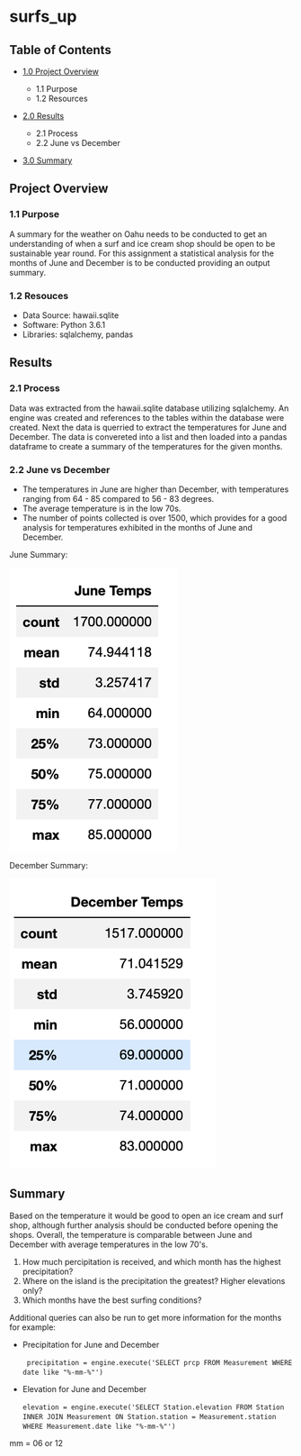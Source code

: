 # surfs_up

## Table of Contents
- [1.0 Project Overview](#Project-Overview)
  * 1.1 Purpose
  * 1.2 Resources
  
- [2.0 Results](#Results)
  * 2.1 Process
  * 2.2 June vs December

- [3.0 Summary](#Summary)

<a name="Project-Overview"></a>
## Project Overview
### 1.1 Purpose
A summary for the weather on Oahu needs to be conducted to get an understanding of when a surf and ice cream shop should be open to be sustainable year round. For this assignment a statistical analysis for the months of June and December is to be conducted providing an output summary. 

### 1.2 Resouces
- Data Source: hawaii.sqlite
- Software: Python 3.6.1
- Libraries: sqlalchemy, pandas

<a name="Results"></a>
## Results

### 2.1 Process

Data was extracted from the hawaii.sqlite database utilizing sqlalchemy. An engine was created and references to the tables within the database were created. Next the data is querried to extract the temperatures for June and December.  The data is convereted into a list and then loaded into a pandas dataframe to create a summary of the temperatures for the given months.  


### 2.2 June vs December

* The temperatures in June are higher than December, with temperatures ranging from 64 - 85 compared to 56 - 83 degrees.  
* The average temperature is in the low 70s. 
* The number of points collected is over 1500, which provides for a good analysis for temperatures exhibited in the months of June and December. 

June Summary:                                   

![alt text](Resources/june_temp_summary.png)       

December Summary:

![alt text](Resources/dec_temp_summary.png)
 
 
<a name="Summary"></a>
## Summary

Based on the temperature it would be good to open an ice cream and surf shop, although further analysis should be conducted before opening the shops. Overall, the temperature is comparable between June and December with average temperatures in the low 70's.

1. How much percipitation is received, and which month has the highest precipitation?
2. Where on the island is the precipitation the greatest? Higher elevations only?
3. Which months have the best surfing conditions?

Additional queries can also be run to get more information for the months for example: 
* Precipitation for June and December 

  ` precipitation = engine.execute('SELECT prcp FROM Measurement WHERE date like "%-mm-%"')`
  
* Elevation for June and December

  `elevation = engine.execute('SELECT Station.elevation FROM Station INNER JOIN Measurement ON Station.station = Measurement.station WHERE Measurement.date like "%-mm-%"')`

 mm = 06 or 12
